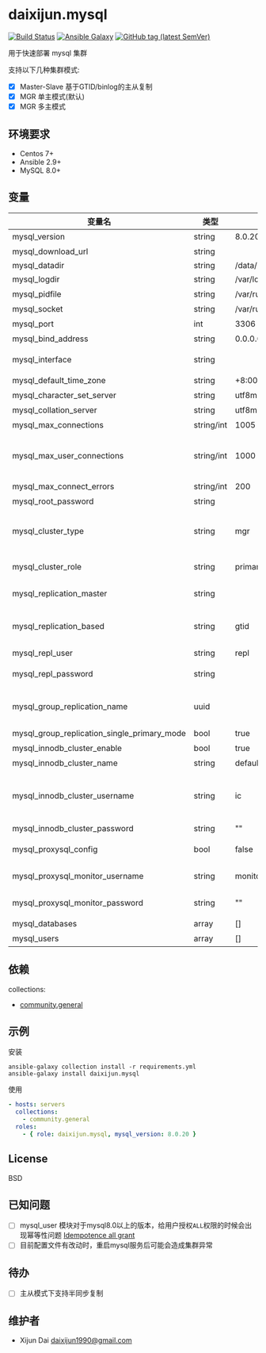 # daixijun.mysql

[![Build Status](https://github.com/daixijun/ansible-role-mysql/workflows/build/badge.svg)](https://github.com/daixijun/ansible-role-mysql/actions)
[![Ansible Galaxy](https://img.shields.io/badge/galaxy-daixijun.mysql-660198.svg?style=flat)](https://galaxy.ansible.com/daixijun/mysql/)
[![GitHub tag (latest SemVer)](https://img.shields.io/github/v/tag/daixijun/ansible-role-mysql?sort=semver)](https://github.com/daixijun/ansible-role-mysql/tags)

用于快速部署 mysql 集群

支持以下几种集群模式:

* [x] Master-Slave 基于GTID/binlog的主从复制
* [x] MGR 单主模式(默认)
* [x] MGR 多主模式

## 环境要求

* Centos 7+
* Ansible 2.9+
* MySQL 8.0+

## 变量

| 变量名                                      | 类型       | 默认值                      | 变量说明                                                                                    |
| ------------------------------------------- | ---------- | --------------------------- | ------------------------------------------------------------------------------------------- |
| mysql_version                               | string     | 8.0.20                      | mysql 版本                                                                                  |
| mysql_download_url                          | string     |                             | 免安装压缩包下载地址                                                                        |
| mysql_datadir                               | string     | /data/mysql                 |                                                                                             | 数据存放目录                               |
| mysql_logdir                                | string     | /var/log/mysqld             | 日志存放目录                                                                                |
| mysql_pidfile                               | string     | /var/run/mysqld/mysqld.pid  | PID文件位置                                                                                 |
| mysql_socket                                | string     | /var/run/mysqld/mysqld.sock | Socket文件位置                                                                              |
| mysql_port                                  | int        | 3306                        | 监听端口                                                                                    |
| mysql_bind_address                          | string     | 0.0.0.0                     | 监听地址                                                                                    |
| mysql_interface                             | string     |                             | 指定网卡，默认使用除lo外的第一张网卡                                                        |
| mysql_default_time_zone                     | string     | +8:00                       | 指定时区                                                                                    |
| mysql_character_set_server                  | string     | utf8mb4                     | 默认字符集                                                                                  |
| mysql_collation_server                      | string     | utf8mb4_general_ci          | 默认字符序                                                                                  |
| mysql_max_connections                       | string/int | 1005                        | 最大连接数                                                                                  |
| mysql_max_user_connections                  | string/int | 1000                        | 用户最大连接数，必须比 `mysql_max_connections` 小，需要给管理员预留几个连接用于处理异常情况 |
| mysql_max_connect_errors                    | string/int | 200                         | 最大错误连接数                                                                              |
| mysql_root_password                         | string     |                             | root账号的密码                                                                              |
| mysql_cluster_type                          | string     | mgr                         | 集群类型(默认 mgr) 可选 `mgr`(Mysql Group Replication)/`ms`(Master-Slave)                   |
| mysql_cluster_role                          | string     | primary                     | Primary-Secondary 模式下的实例角色，可选                                                    | `master`, `primary` / `slave`, `secondary` |
| mysql_replication_master                    | string     |                             | Master-Slave 模式下Master实例的名称                                                         |
| mysql_replication_based                     | string     | gtid                        | 可选基于 `gtid` 或传统 `binlog` 方式进行复制(默认 gtid)                                     |
| mysql_repl_user                             | string     | repl                        | 用于主从/组复制的账号                                                                       |
| mysql_repl_password                         | string     |                             | 用于主从/组复制的账号的密码                                                                 |
| mysql_group_replication_name                | uuid       |                             | 组复制集群名,在mysql中使用`SELECT UUID()`或shell中使用`uuidgen`生成                         |
| mysql_group_replication_single_primary_mode | bool       | true                        | MGR集群是否为单主模式                                                                       |
| mysql_innodb_cluster_enable                 | bool       | true                        | 是否开启 Innodb Cluster                                                                     |
| mysql_innodb_cluster_name                   | string     | default                     | Innodb Cluster 名称                                                                         |
| mysql_innodb_cluster_username               | string     | ic                          | 用于创建和管理 Innodb Cluster 的账号，需要具备 `ALL WITH GRANT OPTION` 权限                 |
| mysql_innodb_cluster_password               | string     | ""                          | 管理密码                                                                                    |
| mysql_proxysql_config                       | bool       | false                       | 是否使用 proysql 做为代理层                                                                 |
| mysql_proxysql_monitor_username             | string     | monitor                     | proxysql 监控mgr状态的账号                                                                  |
| mysql_proxysql_monitor_password             | string     | ""                          | proxysql 监控mgr状态的密码                                                                  |
| mysql_databases                             | array      | []                          | 需要创建的业务数据库                                                                        |
| mysql_users                                 | array      | []                          | 需要创建的用户                                                                              |

## 依赖

collections:

* [community.general](https://github.com/ansible-collections/community.general)

## 示例

安装

```shell
ansible-galaxy collection install -r requirements.yml
ansible-galaxy install daixijun.mysql
```

使用

```yaml
- hosts: servers
  collections:
    - community.general
  roles:
    - { role: daixijun.mysql, mysql_version: 8.0.20 }
```

## License

BSD

## 已知问题

* [ ] mysql_user 模块对于mysql8.0以上的版本，给用户授权`ALL`权限的时候会出现幂等性问题 [Idempotence all grant](https://github.com/ansible/ansible/pull/57460)
* [ ] 目前配置文件有改动时，重启mysql服务后可能会造成集群异常

## 待办

* [ ] 主从模式下支持半同步复制

## 维护者

* Xijun Dai <daixijun1990@gmail.com>
